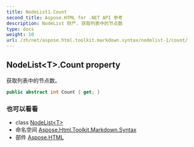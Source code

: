 ```yaml
---
title: NodeList1.Count
second_title: Aspose.HTML for .NET API 参考
description: NodeList 财产. 获取列表中的节点数
type: docs
weight: 10
url: /zh/net/aspose.html.toolkit.markdown.syntax/nodelist-1/count/
---
```

## NodeList&lt;T&gt;.Count property

获取列表中的节点数。

```csharp
public abstract int Count { get; }
```

### 也可以看看

* class [NodeList&lt;T&gt;](../)
* 命名空间 [Aspose.Html.Toolkit.Markdown.Syntax](../../nodelist-1/)
* 部件 [Aspose.HTML](../../../)


